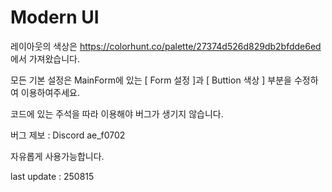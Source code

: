 # Modern UI

레이아웃의 색상은 https://colorhunt.co/palette/27374d526d829db2bfdde6ed 에서 가져왔습니다.


모든 기본 설정은 MainForm에 있는 [ Form 설정 ]과 [ Buttion 색상 ] 부분을 수정하여 이용하여주세요.

코드에 있는 주석을 따라 이용해야 버그가 생기지 않습니다.

버그 제보 : 
Discord ae_f0702

자유롭게 사용가능합니다.

last update : 250815
